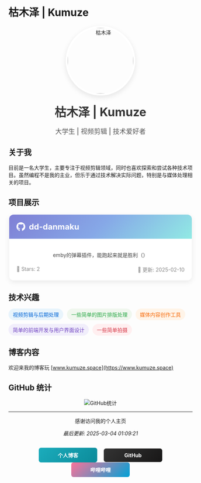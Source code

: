 # 枯木泽 | Kumuze

<div align="center">
  <img src="https://www.kumuze.space/wp-content/uploads/2025/03/cropped-head_1.jpg" width="180" height="180" style="border-radius:50%; box-shadow:0 5px 15px rgba(0,0,0,0.1); border:5px solid white;" alt="枯木泽">
  
  <h1 style="margin:20px 0 5px 0; color:#333; font-size:32px;">枯木泽 | Kumuze</h1>
  <p style="font-weight:500; color:#555; font-size:18px;">大学生 | 视频剪辑 | 技术爱好者</p>
</div>

## 关于我

目前是一名大学生，主要专注于视频剪辑领域，同时也喜欢探索和尝试各种技术项目。虽然编程不是我的主业，但乐于通过技术解决实际问题，特别是与媒体处理相关的项目。

## 项目展示

<div align="center">
  <div style="border-radius:12px; overflow:hidden; box-shadow:0 5px 15px rgba(0,0,0,0.08); background:white; margin:20px auto; max-width:500px;">
    <div style="background:linear-gradient(135deg, #7f7fd5, #86a8e7, #91eae4); padding:20px; color:white;">
      <h3 style="margin:0; font-size:22px;">
        <a href="https://github.com/kutongling/dd-danmaku" style="color:white; text-decoration:none; display:flex; align-items:center;">
          <svg style="margin-right:10px;" xmlns="http://www.w3.org/2000/svg" width="24" height="24" viewBox="0 0 24 24" fill="white">
            <path d="M12 0c-6.626 0-12 5.373-12 12 0 5.302 3.438 9.8 8.207 11.387.599.111.793-.261.793-.577v-2.234c-3.338.726-4.033-1.416-4.033-1.416-.546-1.387-1.333-1.756-1.333-1.756-1.089-.745.083-.729.083-.729 1.205.084 1.839 1.237 1.839 1.237 1.07 1.834 2.807 1.304 3.492.997.107-.775.418-1.305.762-1.604-2.665-.305-5.467-1.334-5.467-5.931 0-1.311.469-2.381 1.236-3.221-.124-.303-.535-1.524.117-3.176 0 0 1.008-.322 3.301 1.23.957-.266 1.983-.399 3.003-.404 1.02.005 2.047.138 3.006.404 2.291-1.552 3.297-1.23 3.297-1.23.653 1.653.242 2.874.118 3.176.77.84 1.235 1.911 1.235 3.221 0 4.609-2.807 5.624-5.479 5.921.43.372.823 1.102.823 2.222v3.293c0 .319.192.694.801.576 4.765-1.589 8.199-6.086 8.199-11.386 0-6.627-5.373-12-12-12z"/>
          </svg>
          dd-danmaku
        </a>
      </h3>
    </div>
    <div style="padding:20px;">
      <p style="color:#444; margin-bottom:20px;">
        emby的弹幕插件，能跑起来就是胜利（）
      </p>
      <div style="display:flex; justify-content:space-between; color:#888; font-size:14px;">
        <span>🌟 Stars: 2</span>
        <span>📅 更新: 2025-02-10</span>
      </div>
    </div>
  </div>
</div>

## 技术兴趣

<div style="display:flex; flex-wrap:wrap; gap:10px; margin-top:15px;">
  <span style="background:#e8f4fc; color:#0366d6; padding:6px 12px; border-radius:20px; font-size:14px;">视频剪辑与后期处理</span>
  <span style="background:#f0f7ee; color:#28a745; padding:6px 12px; border-radius:20px; font-size:14px;">一些简单的图片排版处理</span>
  <span style="background:#fff4e8; color:#f66a0a; padding:6px 12px; border-radius:20px; font-size:14px;">媒体内容创作工具</span>
  <span style="background:#f1eefb; color:#6f42c1; padding:6px 12px; border-radius:20px; font-size:14px;">简单的前端开发与用户界面设计</span>
  <span style="background:#ffeff0; color:#d73a49; padding:6px 12px; border-radius:20px; font-size:14px;">一些简单拍摄</span>
</div>

## 博客内容

欢迎来我的博客玩 [www.kumuze.space](https://www.kumuze.space) 

## GitHub 统计

<div align="center">
  <img src="https://github-profile-summary-cards.vercel.app/api/cards/profile-details?username=kutongling&theme=vue" alt="GitHub统计">
</div>

---

<div align="center">
  <p>感谢访问我的个人主页</p>
  <p><i>最后更新: 2025-03-04 01:09:21</i></p>

  <div style="margin-top:30px;">
    <a href="https://www.kumuze.space" target="_blank" style="display:inline-block; padding:10px 20px; background:linear-gradient(135deg, #1bacbc, #0c8b9a); color:white; text-decoration:none; border-radius:6px; font-weight:bold; min-width:120px; text-align:center; margin:0 7px;">个人博客</a>
    <a href="https://github.com/kutongling" target="_blank" style="display:inline-block; padding:10px 20px; background:linear-gradient(135deg, #333, #181717); color:white; text-decoration:none; border-radius:6px; font-weight:bold; min-width:120px; text-align:center; margin:0 7px;">GitHub</a>
    <a href="https://space.bilibili.com/34969443" target="_blank" style="display:inline-block; padding:10px 20px; background:linear-gradient(135deg, #FB7299, #00A1D6); color:white; text-decoration:none; border-radius:6px; font-weight:bold; min-width:120px; text-align:center; margin:0 7px;">哔哩哔哩</a>
  </div>
</div>
